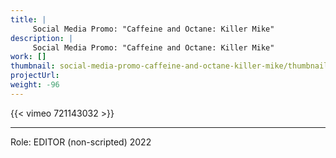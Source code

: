 ```yaml
---
title: |
     Social Media Promo: "Caffeine and Octane: Killer Mike"
description: |
     Social Media Promo: "Caffeine and Octane: Killer Mike"
work: []
thumbnail: social-media-promo-caffeine-and-octane-killer-mike/thumbnail.jpg
projectUrl:
weight: -96
---
```

{{< vimeo 721143032 >}}

***

Role: EDITOR (non-scripted)
2022
